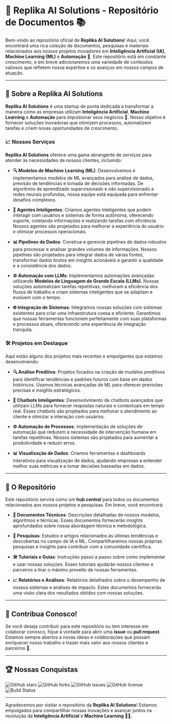 # 🚀 Replika AI Solutions - Repositório de Documentos 📚

Bem-vindo ao repositório oficial de **Replika AI Solutions**! Aqui, você encontrará uma rica coleção de documentos, pesquisas e materiais relacionados aos nossos projetos inovadores em **Inteligência Artificial (IA)**, **Machine Learning (ML)** e **Automação** 🤖. Este repositório está em constante crescimento, e em breve adicionaremos uma variedade de conteúdos valiosos que refletem nossa expertise e os avanços em nossos campos de atuação.

---

## 🌟 Sobre a Replika AI Solutions

**Replika AI Solutions** é uma startup de ponta dedicada a transformar a maneira como as empresas utilizam **Inteligência Artificial**, **Machine Learning** e **Automação** para impulsionar seus negócios 🚀. Nosso objetivo é fornecer soluções inovadoras que otimizem processos, automatizem tarefas e criem novas oportunidades de crescimento.

### 📈 Nossos Serviços

**Replika AI Solutions** oferece uma gama abrangente de serviços para atender às necessidades de nossos clientes, incluindo:

- **🔍 Modelos de Machine Learning (ML)**: Desenvolvemos e implementamos modelos de ML avançados para análise de dados, previsão de tendências e tomada de decisões informadas. De algoritmos de aprendizado supervisionado e não supervisionado a redes neurais profundas, nossa equipe está equipada para enfrentar desafios complexos.

- **🤖 Agentes Inteligentes**: Criamos agentes inteligentes que podem interagir com usuários e sistemas de forma autônoma, oferecendo suporte, coletando informações e realizando tarefas com eficiência. Nossos agentes são projetados para melhorar a experiência do usuário e otimizar processos operacionais.

- **📊 Pipelines de Dados**: Construa e gerencie pipelines de dados robustos para processar e analisar grandes volumes de informações. Nossos pipelines são projetados para integrar dados de várias fontes, transformar dados brutos em insights acionáveis e garantir a qualidade e a consistência dos dados.

- **⚙️ Automação com LLMs**: Implementamos automações avançadas utilizando **Modelos de Linguagem de Grande Escala (LLMs)**. Nossas soluções automatizam tarefas repetitivas, melhoram a eficiência dos fluxos de trabalho e criam sistemas inteligentes que se adaptam e evoluem com o tempo.

- **🌐 Integração de Sistemas**: Integramos nossas soluções com sistemas existentes para criar uma infraestrutura coesa e eficiente. Garantimos que nossas ferramentas funcionem perfeitamente com suas plataformas e processos atuais, oferecendo uma experiência de integração tranquila.

### 🛠 Projetos em Destaque

Aqui estão alguns dos projetos mais recentes e empolgantes que estamos desenvolvendo:

- **🔍 Análise Preditiva**: Projetos focados na criação de modelos preditivos para identificar tendências e padrões futuros com base em dados históricos. Usamos técnicas avançadas de ML para oferecer previsões precisas e insights estratégicos.

- **🤖 Chatbots Inteligentes**: Desenvolvimento de chatbots avançados que utilizam LLMs para fornecer respostas naturais e contextuais em tempo real. Esses chatbots são projetados para melhorar o atendimento ao cliente e otimizar a interação com usuários.

- **⚙️ Automação de Processos**: Implementação de soluções de automação que reduzem a necessidade de intervenção humana em tarefas repetitivas. Nossos sistemas são projetados para aumentar a produtividade e reduzir erros.

- **📊 Visualização de Dados**: Criamos ferramentas e dashboards interativos para visualização de dados, ajudando empresas a entender melhor suas métricas e a tomar decisões baseadas em dados.

---

## 📂 O Repositório

Este repositório servirá como um **hub central** para todos os documentos relacionados aos nossos projetos e pesquisas. Em breve, você encontrará:

- **📜 Documentos Técnicos**: Descrições detalhadas de nossos modelos, algoritmos e técnicas. Esses documentos fornecerão insights aprofundados sobre nossa abordagem técnica e metodológica.

- **🔬 Pesquisas**: Estudos e artigos relacionados às últimas tendências e descobertas no campo de IA e ML. Compartilharemos nossas próprias pesquisas e insights para contribuir com a comunidade científica.

- **🛠 Tutoriais e Guias**: Instruções passo a passo sobre como implementar e usar nossas soluções. Esses tutoriais ajudarão nossos clientes e parceiros a tirar o máximo proveito de nossas ferramentas.

- **📈 Relatórios e Análises**: Relatórios detalhados sobre o desempenho de nossos sistemas e análises de impacto. Estes documentos fornecerão uma visão clara dos resultados obtidos com nossas soluções.

---

## 💼 Contribua Conosco!

Se você deseja contribuir para este repositório ou tem interesse em colaborar conosco, fique à vontade para abrir uma **issue** ou **pull request**. Estamos sempre abertos a novas ideias e colaborações que possam enriquecer nosso trabalho e trazer mais valor aos nossos clientes e parceiros 🌟.

---

## 🏆 Nossas Conquistas

![GitHub stars](https://img.shields.io/github/stars/replika-ai-solutions?style=social) ![GitHub forks](https://img.shields.io/github/forks/replika-ai-solutions?style=social) ![GitHub issues](https://img.shields.io/github/issues/replika-ai-solutions?style=social) ![GitHub license](https://img.shields.io/github/license/replika-ai-solutions?color=blue) ![Build Status](https://img.shields.io/github/workflow/status/replika-ai-solutions/ci/CD?label=Build%20Status)

---

Agradecemos por visitar o repositório da **Replika AI Solutions**! Estamos empolgados para compartilhar nossas inovações e avançar juntos na revolução da **Inteligência Artificial** e **Machine Learning** 🌟🚀.
